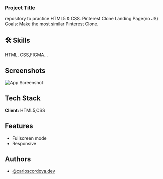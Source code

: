 ### Project Title

repository to practice HTML5 & CSS. Pinterest Clone Landing Page(no JS)
Goals: Make the most similar  Pinterest  Clone.

## 🛠 Skills

 HTML, CSS,FIGMA...

## Screenshots

![App Screenshot](https://i.postimg.cc/Njwqqp2b/temp-Image-Rd-HWke.jpg)

## Tech Stack

**Client:** HTML5,CSS

## Features

- Fullscreen mode
- Responsive

## Authors

- [@carloscordova.dev](https://github.com/cordovacarlos22)

